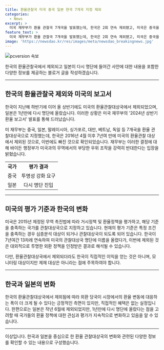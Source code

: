 ```yaml
---
title: 환율관찰국 미국 중국 일본 한국 7개국 지정 제외
categories:
  - News
excerpt: >
  미국 재무부가 환율 관찰국 7개국을 발표했는데, 한국은 2회 연속 제외됐고, 미국은 중국을 겨냥해 투명성 강화를 요구했다. 한국은 7년여 만에 환율관찰 대상에서 빠진 것으로, 이로 인해 외환 정책의 투명성 인정과 환율의 쏠림 현상 대응이 중요시될 전망이다. 환율 관찰대상국은 제재는 아니지만, 외환정책과 경제 동향을 모니터링하는 중요한 위치이다. 일본은 1년만에 다시 명단에 올랐다. 미국의 평가 기준은 대미 무역 흑자, GDP 경상수지 흑자, 달러 순매수 등이다.
feature_text: >
  미국 재무부가 환율 관찰국 7개국을 발표했는데, 한국은 2회 연속 제외됐고, 미국은 중국을 겨냥해 투명성 강화를 요구했다. 한국은 7년여 만에 환율관찰 대상에서 빠진 것으로, 이로 인해 외환 정책의 투명성 인정과 환율의 쏠림 현상 대응이 중요시될 전망이다. 환율 관찰대상국은 제재는 아니지만, 외환정책과 경제 동향을 모니터링하는 중요한 위치이다. 일본은 1년만에 다시 명단에 올랐다. 미국의 평가 기준은 대미 무역 흑자, GDP 경상수지 흑자, 달러 순매수 등이다.
image: 'https://newsdao.kr/res/images/meta/newsdao_breakingnews.jpg'
---
```


<p><img src="https://newsdao.kr/res/images/meta/newsdao_breakingnews.jpg" alt="pcversion 속보" /></p>

<p>한국의 환율관찰국에서 제외되고 일본이 다시 명단에 들어간 사안에 대한 내용을 포함한 다양한 정보를 제공하는 블로거 글을 작성하겠습니다.</p>

<hr />

<h2 data-ke-size="size26">한국의 환율관찰국 제외와 미국의 보고서</h2>

<p data-ke-size="size16">한국이 지난해 하반기에 이어 올 상반기에도 미국의 환율관찰대상국에서 제외되었으며, 일본은 1년만에 다시 명단에 올랐습니다. 이러한 상황은 미국 재무부의 '2024년 상반기 환율 보고서' 발표를 통해 드러났습니다.</p>

<p data-ke-size="size16">미 재무부는 중국, 일본, 말레이시아, 싱가포르, 대만, 베트남, 독일 등 7개국을 환율 관찰대상국으로 지정했는데, 한국은 2016년 4월 이후 7년여 만에 미국의 환율관찰 대상에서 제외된 것으로, 이번에도 빠진 것으로 확인되었습니다. 재무부는 이러한 결정에 대해 바이든 행정부가 미국과의 무역에서의 부당한 우위 조작을 강력히 반대한다는 입장을 밝혔습니다.</p>

<table>
  <tr>
    <td style="text-align: center; height: 17px;"><b>국가</b></td>
    <td style="text-align: center; height: 17px;"><b>평가 결과</b></td>
  </tr>
  <tr>
    <td style="text-align: center; height: 17px;">중국</td>
    <td style="text-align: center; height: 17px;">투명성 강화 요구</td>
  </tr>
  <tr>
    <td style="text-align: center; height: 17px;">일본</td>
    <td style="text-align: center; height: 17px;">다시 명단 진입</td>
  </tr>
</table>

<hr />

<h2 data-ke-size="size26">미국의 평가 기준과 한국의 변화</h2>

<p data-ke-size="size16">미국은 2015년 제정된 무역 촉진법에 따라 거시정책 및 환율정책을 평가하고, 해당 기준을 충족하는 국가를 관찰대상국으로 지정하고 있습니다. 현재의 평가 기준은 특정 조건을 충족하는 경우 심층분석 대상이 되거나 관찰대상국이 되도록 되어 있습니다. 한국이 7년여간 13차례 연속하여 미국의 관찰대상국 명단에 이름을 올렸다가, 이번에 제외된 것은 대외적으로 투명한 외환 정책을 인정받은 결과로 해석될 수 있습니다.</p>

<p data-ke-size="size16">다만, 환율관찰대상국에서 제외되더라도 한국이 직접적인 이익을 얻는 것은 아니며, 모니터링 대상이지만 제재 대상은 아니라는 점에 주목하여야 합니다.</p>

<hr />

<h2 data-ke-size="size26">한국과 일본의 변화</h2>

<p data-ke-size="size16">한국의 환율관찰대상국에서 제외됨에 따라 외환 당국이 시장에서의 환율 변동에 대응하는 폭이 더 크게 될 수 있다는 긍정적인 측면이 있지만, 직접적인 혜택은 없는 실정입니다. 한편으로는 일본은 작년 6월에 제외되었지만, 1년만에 다시 명단에 올랐다는 점을 고려할 때 국가들의 환율 정책에 대한 관심과 평가가 지속적으로 변화하고 있음을 알 수 있습니다.</p>

<hr />

<p>이상입니다. 한국과 일본을 중심으로 한 환율 관찰대상국의 변화와 관련된 다양한 정보를 확인할 수 있는 내용으로 구성했습니다.</p>

